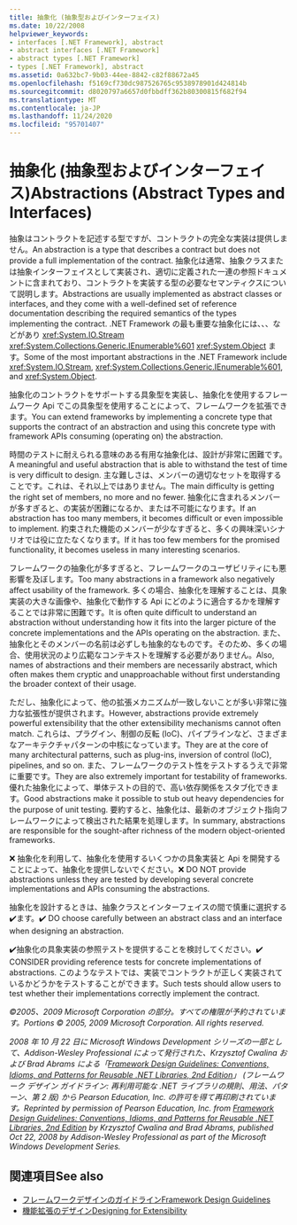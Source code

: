 ```yaml
---
title: 抽象化 (抽象型およびインターフェイス)
ms.date: 10/22/2008
helpviewer_keywords:
- interfaces [.NET Framework], abstract
- abstract interfaces [.NET Framework]
- abstract types [.NET Framework]
- types [.NET Framework], abstract
ms.assetid: 0a632bc7-9b03-44ee-8842-c82f88672a45
ms.openlocfilehash: f5169cf730dc987526765c9538978901d424814b
ms.sourcegitcommit: d8020797a6657d0fbbdff362b80300815f682f94
ms.translationtype: MT
ms.contentlocale: ja-JP
ms.lasthandoff: 11/24/2020
ms.locfileid: "95701407"
---
```

# <a name="abstractions-abstract-types-and-interfaces"></a><span data-ttu-id="418a7-102">抽象化 (抽象型およびインターフェイス)</span><span class="sxs-lookup"><span data-stu-id="418a7-102">Abstractions (Abstract Types and Interfaces)</span></span>

<span data-ttu-id="418a7-103">抽象はコントラクトを記述する型ですが、コントラクトの完全な実装は提供しません。</span><span class="sxs-lookup"><span data-stu-id="418a7-103">An abstraction is a type that describes a contract but does not provide a full implementation of the contract.</span></span> <span data-ttu-id="418a7-104">抽象化は通常、抽象クラスまたは抽象インターフェイスとして実装され、適切に定義された一連の参照ドキュメントに含まれており、コントラクトを実装する型の必要なセマンティクスについて説明します。</span><span class="sxs-lookup"><span data-stu-id="418a7-104">Abstractions are usually implemented as abstract classes or interfaces, and they come with a well-defined set of reference documentation describing the required semantics of the types implementing the contract.</span></span> <span data-ttu-id="418a7-105">.NET Framework の最も重要な抽象化には、、、などがあり <xref:System.IO.Stream> <xref:System.Collections.Generic.IEnumerable%601> <xref:System.Object> ます。</span><span class="sxs-lookup"><span data-stu-id="418a7-105">Some of the most important abstractions in the .NET Framework include <xref:System.IO.Stream>, <xref:System.Collections.Generic.IEnumerable%601>, and <xref:System.Object>.</span></span>

 <span data-ttu-id="418a7-106">抽象化のコントラクトをサポートする具象型を実装し、抽象化を使用するフレームワーク Api でこの具象型を使用することによって、フレームワークを拡張できます。</span><span class="sxs-lookup"><span data-stu-id="418a7-106">You can extend frameworks by implementing a concrete type that supports the contract of an abstraction and using this concrete type with framework APIs consuming (operating on) the abstraction.</span></span>

 <span data-ttu-id="418a7-107">時間のテストに耐えられる意味のある有用な抽象化は、設計が非常に困難です。</span><span class="sxs-lookup"><span data-stu-id="418a7-107">A meaningful and useful abstraction that is able to withstand the test of time is very difficult to design.</span></span> <span data-ttu-id="418a7-108">主な難しさは、メンバーの適切なセットを取得することです。これは、それ以上ではありません。</span><span class="sxs-lookup"><span data-stu-id="418a7-108">The main difficulty is getting the right set of members, no more and no fewer.</span></span> <span data-ttu-id="418a7-109">抽象化に含まれるメンバーが多すぎると、の実装が困難になるか、または不可能になります。</span><span class="sxs-lookup"><span data-stu-id="418a7-109">If an abstraction has too many members, it becomes difficult or even impossible to implement.</span></span> <span data-ttu-id="418a7-110">約束された機能のメンバーが少なすぎると、多くの興味深いシナリオでは役に立たなくなります。</span><span class="sxs-lookup"><span data-stu-id="418a7-110">If it has too few members for the promised functionality, it becomes useless in many interesting scenarios.</span></span>

 <span data-ttu-id="418a7-111">フレームワークの抽象化が多すぎると、フレームワークのユーザビリティにも悪影響を及ぼします。</span><span class="sxs-lookup"><span data-stu-id="418a7-111">Too many abstractions in a framework also negatively affect usability of the framework.</span></span> <span data-ttu-id="418a7-112">多くの場合、抽象化を理解することは、具象実装の大きな画像や、抽象化で動作する Api にどのように適合するかを理解することでは非常に困難です。</span><span class="sxs-lookup"><span data-stu-id="418a7-112">It is often quite difficult to understand an abstraction without understanding how it fits into the larger picture of the concrete implementations and the APIs operating on the abstraction.</span></span> <span data-ttu-id="418a7-113">また、抽象化とそのメンバーの名前は必ずしも抽象的なものです。そのため、多くの場合、使用状況のより広範なコンテキストを理解する必要がありません。</span><span class="sxs-lookup"><span data-stu-id="418a7-113">Also, names of abstractions and their members are necessarily abstract, which often makes them cryptic and unapproachable without first understanding the broader context of their usage.</span></span>

 <span data-ttu-id="418a7-114">ただし、抽象化によって、他の拡張メカニズムが一致しないことが多い非常に強力な拡張性が提供されます。</span><span class="sxs-lookup"><span data-stu-id="418a7-114">However, abstractions provide extremely powerful extensibility that the other extensibility mechanisms cannot often match.</span></span> <span data-ttu-id="418a7-115">これらは、プラグイン、制御の反転 (IoC)、パイプラインなど、さまざまなアーキテクチャパターンの中核になっています。</span><span class="sxs-lookup"><span data-stu-id="418a7-115">They are at the core of many architectural patterns, such as plug-ins, inversion of control (IoC), pipelines, and so on.</span></span> <span data-ttu-id="418a7-116">また、フレームワークのテスト性をテストするうえで非常に重要です。</span><span class="sxs-lookup"><span data-stu-id="418a7-116">They are also extremely important for testability of frameworks.</span></span> <span data-ttu-id="418a7-117">優れた抽象化によって、単体テストの目的で、高い依存関係をスタブ化できます。</span><span class="sxs-lookup"><span data-stu-id="418a7-117">Good abstractions make it possible to stub out heavy dependencies for the purpose of unit testing.</span></span> <span data-ttu-id="418a7-118">要約すると、抽象化は、最新のオブジェクト指向フレームワークによって検出された結果を処理します。</span><span class="sxs-lookup"><span data-stu-id="418a7-118">In summary, abstractions are responsible for the sought-after richness of the modern object-oriented frameworks.</span></span>

 <span data-ttu-id="418a7-119">❌ 抽象化を利用して、抽象化を使用するいくつかの具象実装と Api を開発することによって、抽象化を提供しないでください。</span><span class="sxs-lookup"><span data-stu-id="418a7-119">❌ DO NOT provide abstractions unless they are tested by developing several concrete implementations and APIs consuming the abstractions.</span></span>

 <span data-ttu-id="418a7-120">抽象化を設計するときは、抽象クラスとインターフェイスの間で慎重に選択する✔️ます。</span><span class="sxs-lookup"><span data-stu-id="418a7-120">✔️ DO choose carefully between an abstract class and an interface when designing an abstraction.</span></span>

 <span data-ttu-id="418a7-121">✔️抽象化の具象実装の参照テストを提供することを検討してください。</span><span class="sxs-lookup"><span data-stu-id="418a7-121">✔️ CONSIDER providing reference tests for concrete implementations of abstractions.</span></span> <span data-ttu-id="418a7-122">このようなテストでは、実装でコントラクトが正しく実装されているかどうかをテストすることができます。</span><span class="sxs-lookup"><span data-stu-id="418a7-122">Such tests should allow users to test whether their implementations correctly implement the contract.</span></span>

 <span data-ttu-id="418a7-123">*©2005、2009 Microsoft Corporation の部分。すべての権限が予約されています。*</span><span class="sxs-lookup"><span data-stu-id="418a7-123">*Portions © 2005, 2009 Microsoft Corporation. All rights reserved.*</span></span>

 <span data-ttu-id="418a7-124">*2008 年 10 月 22 日に Microsoft Windows Development シリーズの一部として、Addison-Wesley Professional によって発行された、Krzysztof Cwalina および Brad Abrams による「[Framework Design Guidelines: Conventions, Idioms, and Patterns for Reusable .NET Libraries, 2nd Edition](https://www.informit.com/store/framework-design-guidelines-conventions-idioms-and-9780321545619)」 (フレームワーク デザイン ガイドライン: 再利用可能な .NET ライブラリの規則、用法、パターン、第 2 版) から Pearson Education, Inc. の許可を得て再印刷されています。*</span><span class="sxs-lookup"><span data-stu-id="418a7-124">*Reprinted by permission of Pearson Education, Inc. from [Framework Design Guidelines: Conventions, Idioms, and Patterns for Reusable .NET Libraries, 2nd Edition](https://www.informit.com/store/framework-design-guidelines-conventions-idioms-and-9780321545619) by Krzysztof Cwalina and Brad Abrams, published Oct 22, 2008 by Addison-Wesley Professional as part of the Microsoft Windows Development Series.*</span></span>

## <a name="see-also"></a><span data-ttu-id="418a7-125">関連項目</span><span class="sxs-lookup"><span data-stu-id="418a7-125">See also</span></span>

- [<span data-ttu-id="418a7-126">フレームワークデザインのガイドライン</span><span class="sxs-lookup"><span data-stu-id="418a7-126">Framework Design Guidelines</span></span>](index.md)
- [<span data-ttu-id="418a7-127">機能拡張のデザイン</span><span class="sxs-lookup"><span data-stu-id="418a7-127">Designing for Extensibility</span></span>](designing-for-extensibility.md)

